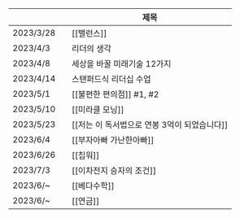   
|           |     | 제목                                         |
| --------- | --- | -------------------------------------------- |
| 2023/3/28 |     | [[밸런스]]                                   |
| 2023/4/3  |     | 리더의 생각                                  |
| 2023/4/8  |     | 세상을 바꿀 미래기술 12가지                  |
| 2023/4/14 |     | 스탠퍼드식 리더십 수업                       |
| 2023/5/1  |     | [[불편한 편의점]] #1, #2                     |
| 2023/5/10 |     | [[미라클 모닝]]                              |
| 2023/5/23 |     | [[저는 이 독서법으로 연봉 3억이 되었습니다]] |
| 2023/6/4  |     | [[부자아빠 가난한아빠]]                      | 
| 2023/6/26  |     | [[칩워]]                      |
| 2023/7/3  |     | [[이차전지 승자의 조건]]                      |
| 2023/6/~  |     | [[베다수학]]                      |
| 2023/6/~  |     | [[연금]]                      |







